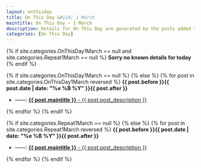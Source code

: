 ```yaml
---
layout: onthisday
title: On This Day &#124; 1 March
maintitle: On This Day — 1 March
description: Details for On This Day are genarated by the posts added to the website so the content is subject to changes/updates over time.
categories: [On This Day]
---
```


{% if site.categories.OnThisDay1March == null and site.categories.Repeat1March == null %}
<strong>Sorry no known details for today</strong>
{% endif %}

{% if site.categories.OnThisDay1March == null %}
{% else %}
{% for post in site.categories.OnThisDay1March reversed %}
<strong>{{ post.before }}{{ post.date | date: "%e %B %Y" }}{{ post.after }}</strong>
<ul>
<li> ——: <a class="{{ post.class }}" href="{{ post.url }}"><strong>{{ post.maintitle }}</strong> - {{ post.post_description }}</a></li>
</ul>
{% endfor %}
{% endif %}

{% if site.categories.Repeat1March == null %}
{% else %}
{% for post in site.categories.Repeat1March reversed %}
<strong>{{ post.before }}{{ post.date | date: "%e %B %Y" }}{{ post.after }}</strong>
<ul>
<li> ——: <a class="{{ post.class }}" href="{{ post.url }}"><strong>{{ post.maintitle }}</strong> - {{ post.post_description }}</a></li>
</ul>
{% endfor %}
{% endif %}
